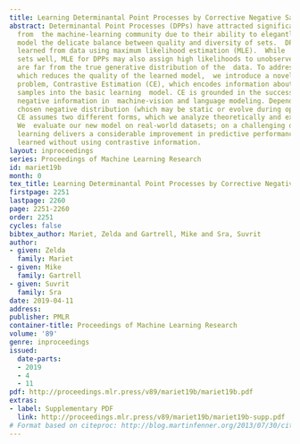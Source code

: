 ```yaml
---
title: Learning Determinantal Point Processes by Corrective Negative Sampling
abstract: Determinantal Point Processes (DPPs) have attracted significant interest
  from  the machine-learning community due to their ability to elegantly and tractably
  model the delicate balance between quality and diversity of sets.  DPPs are  commonly
  learned from data using maximum likelihood estimation (MLE).  While  fitting observed
  sets well, MLE for DPPs may also assign high likelihoods to unobserved sets that
  are far from the true generative distribution of the  data. To address this issue,
  which reduces the quality of the learned model,  we introduce a novel optimization
  problem, Contrastive Estimation (CE), which encodes information about "negative"
  samples into the basic learning  model. CE is grounded in the successful use of
  negative information in  machine-vision and language modeling. Depending on the
  chosen negative distribution (which may be static or evolve during optimization),
  CE assumes two different forms, which we analyze theoretically and experimentally.
  We  evaluate our new model on real-world datasets; on a challenging dataset, CE
  learning delivers a considerable improvement in predictive performance over a DPP
  learned without using contrastive information.
layout: inproceedings
series: Proceedings of Machine Learning Research
id: mariet19b
month: 0
tex_title: Learning Determinantal Point Processes by Corrective Negative Sampling
firstpage: 2251
lastpage: 2260
page: 2251-2260
order: 2251
cycles: false
bibtex_author: Mariet, Zelda and Gartrell, Mike and Sra, Suvrit
author:
- given: Zelda
  family: Mariet
- given: Mike
  family: Gartrell
- given: Suvrit
  family: Sra
date: 2019-04-11
address: 
publisher: PMLR
container-title: Proceedings of Machine Learning Research
volume: '89'
genre: inproceedings
issued:
  date-parts:
  - 2019
  - 4
  - 11
pdf: http://proceedings.mlr.press/v89/mariet19b/mariet19b.pdf
extras:
- label: Supplementary PDF
  link: http://proceedings.mlr.press/v89/mariet19b/mariet19b-supp.pdf
# Format based on citeproc: http://blog.martinfenner.org/2013/07/30/citeproc-yaml-for-bibliographies/
---
```

